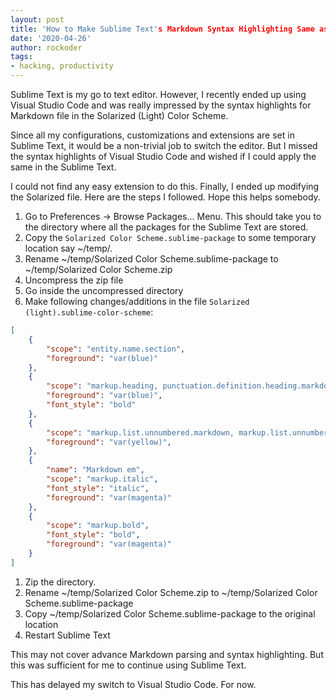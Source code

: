 ```yaml
---
layout: post
title: 'How to Make Sublime Text's Markdown Syntax Highlighting Same as VS Code'
date: '2020-04-26'
author: rockoder
tags:
- hacking, productivity
---
```


Sublime Text is my go to text editor. However, I recently ended up using Visual Studio Code and was really impressed by the syntax highlights for Markdown file in the Solarized (Light) Color Scheme.

Since all my configurations, customizations and extensions are set in Sublime Text, it would be a non-trivial job to switch the editor. But I missed the syntax highlights of Visual Studio Code and wished if I could apply the same in the Sublime Text.

I could not find any easy extension to do this. Finally, I ended up modifying the Solarized file. Here are the steps I followed. Hope this helps somebody.

1. Go to Preferences -> Browse Packages... Menu. This should take you to the directory where all the packages for the Sublime Text are stored.
1. Copy the `Solarized Color Scheme.sublime-package` to some temporary location say ~/temp/.
1. Rename ~/temp/Solarized Color Scheme.sublime-package to ~/temp/Solarized Color Scheme.zip
1. Uncompress the zip file
1. Go inside the uncompressed directory
1. Make following changes/additions in the file `Solarized (light).sublime-color-scheme`:
```json
[
    {
        "scope": "entity.name.section",
        "foreground": "var(blue)"
    },
    {
        "scope": "markup.heading, punctuation.definition.heading.markdown",
        "foreground": "var(blue)",
        "font_style": "bold"
    },
    {
        "scope": "markup.list.unnumbered.markdown, markup.list.unnumbered.bullet.markdown, markup.list.numbered.markdown, markup.list.numbered.bullet.markdown",
        "foreground": "var(yellow)",
    },
    {
        "name": "Markdown em",
        "scope": "markup.italic",
        "font_style": "italic",
        "foreground": "var(magenta)"
    },
    {
        "scope": "markup.bold",
        "font_style": "bold",
        "foreground": "var(magenta)"
    }
]
```
1. Zip the directory.
1. Rename ~/temp/Solarized Color Scheme.zip to ~/temp/Solarized Color Scheme.sublime-package
1. Copy ~/temp/Solarized Color Scheme.sublime-package to the original location
1. Restart Sublime Text

This may not cover advance Markdown parsing and syntax highlighting. But this was sufficient for me to continue using Sublime Text.

This has delayed my switch to Visual Studio Code. For now.